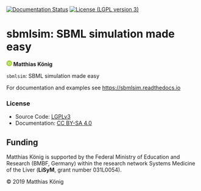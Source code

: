 [![Documentation Status](https://readthedocs.org/projects/sbmlutils/badge/?version=latest)](http://sbmlutils.readthedocs.io/en/latest/)
[![License (LGPL version 3)](https://img.shields.io/badge/license-LGPLv3.0-blue.svg?style=flat-square)](http://opensource.org/licenses/LGPL-3.0)

<h1>sbmlsim: SBML simulation made easy</h1>
<b><a href="https://orcid.org/0000-0003-1725-179X" title="https://orcid.org/0000-0003-1725-179X"><img src="./docs/images/orcid.png" height="15"/></a> Matthias König</b>

`sbmlsim`: SBML simulation made easy

For documentation and examples see https://sbmlsim.readthedocs.io

### License
* Source Code: [LGPLv3](http://opensource.org/licenses/LGPL-3.0)
* Documentation: [CC BY-SA 4.0](http://creativecommons.org/licenses/by-sa/4.0/)

## Funding
Matthias König is supported by the Federal Ministry of Education and Research (BMBF, Germany)
within the research network Systems Medicine of the Liver (**LiSyM**, grant number 031L0054).

&copy; 2019 Matthias König
